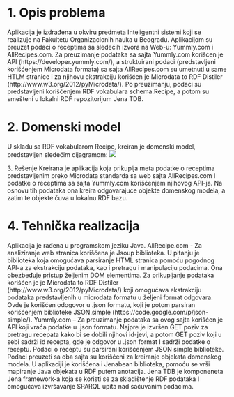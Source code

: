 <h1> 1. Opis problema </h1>
Aplikacija je izdrađena u okviru predmeta Inteligentni sistemi koji se realizuje na Fakultetu Organizacionih nauka u Beogradu. Aplikacijom su preuzet podaci o receptima sa sledećih izvora na Web-u: Yummly.com i AllRecipes.com. Za preuzimanje podataka sa sajta Yummly.com korišćen je API (https://developer.yummly.com/), a struktuirani podaci (predstavljeni korišćenjem Microdata formata) sa sajta AllRecipes.com su umetnuti u same HTLM stranice i za njihovu ekstrakciju korišćen je Microdata to RDF Distiler (http://www.w3.org/2012/pyMicrodata/). Po preuzimanju, podaci su predstavljeni korišćenjem RDF vokabulara schema:Recipe, a potom su smešteni u lokalni RDF repozitorijum Jena TDB.	      

<h1> 2. Domenski model </h1>
U skladu sa RDF vokabularom Recipe, kreiran je domenski model, predstavljen sledećim dijagramom:

<img src="https://github.com/jelicatus/InteligetniPretraga/blob/master/domenskiModelIntFinalni.png" />

<h> 3. Rešenje </h1>
Kreirana je aplikacija koja prikuplja meta podatke o receptima predstavljenim preko Microdata standarda sa web sajta AllRecipes.com I podatke o receptima sa sajta Yummly.com korišćenjem njihovog API-ja. Na osnovu tih podataka ona kreira odgovarajuće objekte domenskog modela, a zatim te objekte čuva u lokalnu RDF bazu. 
<h1> 4. Tehnička realizacija </h1>
Aplikacija je rađena u programskom jeziku Java.
AllRecipe.com - Za analiziranje web stranica korišćena je Jsoup biblioteka. U pitanju je biblioteka koja omogućava parsiranje HTML stranica pomoću pogodnog API-a za ekstrakciju podataka, kao i pretragu i manipulaciju podacima. Ona obezbeđuje pristup željenim DOM elementima. Za prikupljanje podataka korišćen je je Microdata to RDF Distiler (http://www.w3.org/2012/pyMicrodata/) koji omogućava ekstrakciju podataka predstavljenih u microdata formatu u željeni format odgovara. Ovde je korišćen odogovor u .json formatu, koji je potom parsiran korišćenjem biblioteke JSON.simple (https://code.google.com/p/json-simple/). 
Yummly.com – Za preuzimanje podataka sa ovog sajta korišćen je API koji vraća podatke u .json formatu. Najpre je izvršen GET poziv za pretragu recepata kako bi se dobili njihovi id-jevi, a potom GET poziv koji u sebi sadrži id recepta, gde je odgovor u .json format I sadrži podatke o receptu. Podaci o receptu su parsirani korišćenjem JSON simple biblioteke.
Podaci preuzeti sa oba sajta su korišćeni za kreiranje objekata domenskog modela.
U aplikaciji je korišćena i Jenabean biblioteka, pomoću se vrši mapiranje Java objekata u RDF putem anotacija. Jena TDB je komponeneta Jena framework-a koja se koristi se za skladištenje  RDF podataka I omogućava izvršavanje SPARQL upita nad sačuvanim podacima.
